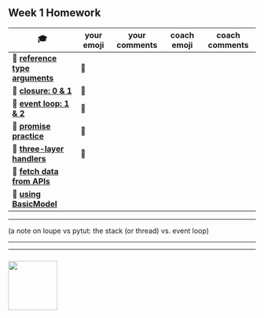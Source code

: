 ## Week 1 Homework

| :mortar_board:                                                    | your emoji    | your comments | coach emoji | coach comments |
| ----------------------------------------------------------------- | ------------- | ------------- | ----------- | -------------- |
| :egg: **[reference type arguments](./reference-type-args.md)**    | :green_heart: |               |             |                |
| :egg: **[closure: 0 & 1](../exercises-closure)**                  | :green_heart: |               |             |                |
| :egg: **[event loop: 1 & 2](../exercises-event-loop)**            | :green_heart: |               |             |                |
| :egg: **[promise practice](./promise-practice.md)**               | :green_heart: |               |             |                |
| :egg: **[three-layer handlers](./three-layer-handlers)**          | :green_heart: |               |             |                |
| :hatching_chick: **[fetch data from APIs](./fetching-exercises)** |               |               |             |                |
| :hatching_chick: **[using BasicModel](./using-BasicModel.html)**  |               |               |             |                |

---

(a note on loupe vs pytut: the stack (or thread) vs. event loop)

---

---

### <a href="https://hackyourfuture.be" target="_blank"><img src="https://pbs.twimg.com/profile_images/984474625009741824/Bs_qKx6-_400x400.jpg" width="100" height="100"></img></a>
